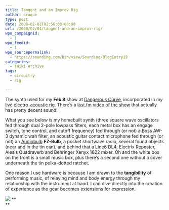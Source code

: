 ```yaml
---
title: Tangent and an Improv Rig
author: craque
type: post
date: 2008-02-02T02:56:00+00:00
url: /2008/02/01/tangent-and-an-improv-rig/
wpo_campaignid:
  - 1
wpo_feedid:
  - 1
wpo_sourcepermalink:
  - https://sounding.com/bin/view/Sounding/BlogEntry19
categories:
  - TWiki Archive
tags:
  - circuitry
  - rig

---
```

The synth used for my **Feb 8** show at <a href="http://dangerouscurve.org" target="_blank">Dangerous Curve</a>, incorporated in my <a href="http://gallery.mac.com/maroda#100008" target="_blank">live electro-acoustic rig</a>. There&#8217;s a <a href="http://www.last.fm/music/Craque/+videos/4325725" target="_blank">last.fm video of the show</a> that actually has pretty decent sound!

What you see below is my homebuilt synth (three square wave oscillators fed through dual 2-pole lowpass filters, each metal box has an engage switch, tone control, and cutoff frequency) fed through (or not) a Boss AW-3 dynamic wah filter, an acoustic guitar contact microphone fed through (or not) an <a href="http://audiobulb.com" target="_blank">Audiobulb</a> **FZ-Bulb**, a pocket shortwave radio, several found objects (near and in the tin can), and behind that a Line6 DL4, Electrix Repeater, Alesis Quadraverb and Behringer Xenyx 1622 mixer. Oh and the white box on the front is a small music box, plus there&#8217;s a second one without a cover underneath the tin polka-dotted ratchet.

One reason I use hardware is because I am drawn to the **tangibility** of performing music, of relaying mind and body energy through my relationship with the instrument at hand. I can dive directly into the creation of experience as the gear becomes extensions for expression.

![][1] **  
** <a rel="tag" href="https://sounding.com/bin/view/Sounding/BlogArchive?mode=tag&search=electronics, netlabel, improvisation"></a>

 [1]: https://sounding.com/blog/wp-content/plugins/wp-o-matic/cache/6ffce_improvrig.jpg